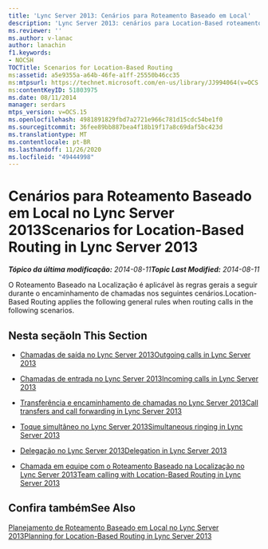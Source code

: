 ```yaml
---
title: 'Lync Server 2013: Cenários para Roteamento Baseado em Local'
description: 'Lync Server 2013: cenários para Location-Based roteamento.'
ms.reviewer: ''
ms.author: v-lanac
author: lanachin
f1.keywords:
- NOCSH
TOCTitle: Scenarios for Location-Based Routing
ms:assetid: a5e9355a-a64b-46fe-a1ff-25550b46cc35
ms:mtpsurl: https://technet.microsoft.com/en-us/library/JJ994064(v=OCS.15)
ms:contentKeyID: 51803975
ms.date: 08/11/2014
manager: serdars
mtps_version: v=OCS.15
ms.openlocfilehash: 4981891829fbd7a2721e966c781d15cdc54be1f0
ms.sourcegitcommit: 36fee89bb887bea4f18b19f17a8c69daf5bc423d
ms.translationtype: MT
ms.contentlocale: pt-BR
ms.lasthandoff: 11/26/2020
ms.locfileid: "49444998"
---
```

# <a name="scenarios-for-location-based-routing-in-lync-server-2013"></a><span data-ttu-id="1eb40-103">Cenários para Roteamento Baseado em Local no Lync Server 2013</span><span class="sxs-lookup"><span data-stu-id="1eb40-103">Scenarios for Location-Based Routing in Lync Server 2013</span></span>

<div data-xmlns="http://www.w3.org/1999/xhtml">

<div class="topic" data-xmlns="http://www.w3.org/1999/xhtml" data-msxsl="urn:schemas-microsoft-com:xslt" data-cs="https://msdn.microsoft.com/">

<div data-asp="https://msdn2.microsoft.com/asp">



</div>

<div id="mainSection">

<div id="mainBody"><span data-ttu-id="1eb40-104">

<span> </span></span><span class="sxs-lookup"><span data-stu-id="1eb40-104">

<span> </span></span></span>

<span data-ttu-id="1eb40-105">_**Tópico da última modificação:** 2014-08-11_</span><span class="sxs-lookup"><span data-stu-id="1eb40-105">_**Topic Last Modified:** 2014-08-11_</span></span>

<span data-ttu-id="1eb40-106">O Roteamento Baseado na Localização é aplicável às regras gerais a seguir durante o encaminhamento de chamadas nos seguintes cenários.</span><span class="sxs-lookup"><span data-stu-id="1eb40-106">Location-Based Routing applies the following general rules when routing calls in the following scenarios.</span></span>

<div>

## <a name="in-this-section"></a><span data-ttu-id="1eb40-107">Nesta seção</span><span class="sxs-lookup"><span data-stu-id="1eb40-107">In This Section</span></span>

  - [<span data-ttu-id="1eb40-108">Chamadas de saída no Lync Server 2013</span><span class="sxs-lookup"><span data-stu-id="1eb40-108">Outgoing calls in Lync Server 2013</span></span>](lync-server-2013-outgoing-calls.md)

  - [<span data-ttu-id="1eb40-109">Chamadas de entrada no Lync Server 2013</span><span class="sxs-lookup"><span data-stu-id="1eb40-109">Incoming calls in Lync Server 2013</span></span>](lync-server-2013-incoming-calls.md)

  - [<span data-ttu-id="1eb40-110">Transferência e encaminhamento de chamadas no Lync Server 2013</span><span class="sxs-lookup"><span data-stu-id="1eb40-110">Call transfers and call forwarding in Lync Server 2013</span></span>](lync-server-2013-call-transfers-and-call-forwarding.md)

  - [<span data-ttu-id="1eb40-111">Toque simultâneo no Lync Server 2013</span><span class="sxs-lookup"><span data-stu-id="1eb40-111">Simultaneous ringing in Lync Server 2013</span></span>](lync-server-2013-simultaneous-ringing.md)

  - [<span data-ttu-id="1eb40-112">Delegação no Lync Server 2013</span><span class="sxs-lookup"><span data-stu-id="1eb40-112">Delegation in Lync Server 2013</span></span>](lync-server-2013-delegation.md)

  - [<span data-ttu-id="1eb40-113">Chamada em equipe com o Roteamento Baseado na Localização no Lync Server 2013</span><span class="sxs-lookup"><span data-stu-id="1eb40-113">Team calling with Location-Based Routing in Lync Server 2013</span></span>](lync-server-2013-team-calling-with-location-based-routing.md)

</div>

<div>

## <a name="see-also"></a><span data-ttu-id="1eb40-114">Confira também</span><span class="sxs-lookup"><span data-stu-id="1eb40-114">See Also</span></span>


[<span data-ttu-id="1eb40-115">Planejamento de Roteamento Baseado em Local no Lync Server 2013</span><span class="sxs-lookup"><span data-stu-id="1eb40-115">Planning for Location-Based Routing in Lync Server 2013</span></span>](lync-server-2013-planning-for-location-based-routing.md)  
  

<span data-ttu-id="1eb40-116"></div>

</div>

<span> </span>

</div>

</div>

</span><span class="sxs-lookup"><span data-stu-id="1eb40-116"></div>

</div>

<span> </span>

</div>

</div>

</span></span></div>

